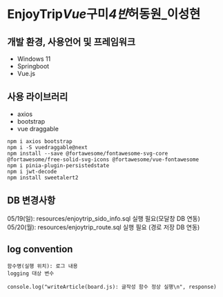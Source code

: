 # EnjoyTrip*Vue*구미*4반*허동원\_이성현

## 개발 환경, 사용언어 및 프레임워크

- Windows 11
- Springboot
- Vue.js

## 사용 라이브러리

- axios
- bootstrap
- vue draggable

```
npm i axios bootstrap
npm i -S vuedraggable@next
npm install --save @fortawesome/fontawesome-svg-core @fortawesome/free-solid-svg-icons @fortawesome/vue-fontawesome
npm i pinia-plugin-persistedstate
npm i jwt-decode
npm install sweetalert2
```

## DB 변경사항

05/19(일): resources/enjoytrip_sido_info.sql 실행 필요(모달창 DB 연동)  
05/20(월): resources/enjoytrip_route.sql 실행 필요 (경로 저장 DB 연동)

## log convention

```
함수명(실행 위치): 로그 내용
logging 대상 변수

console.log("writeArticle(board.js): 글작성 함수 정상 실행\n", response)
```
